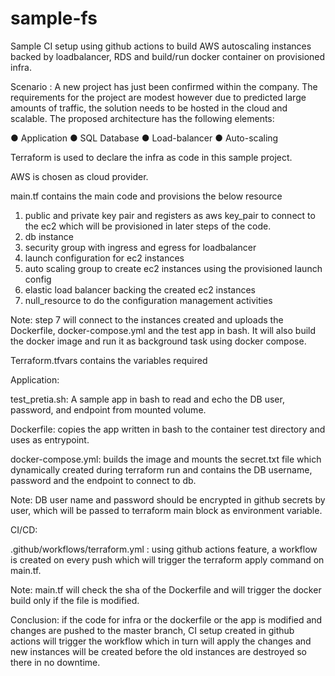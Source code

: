 # sample-fs
Sample CI setup using github actions to build AWS autoscaling instances backed by loadbalancer, RDS and build/run docker container on provisioned infra.

Scenario :
A new project has just been confirmed within the company. The requirements for the project are modest however due to predicted large amounts of traffic, the solution needs to be hosted in the cloud and scalable. The proposed architecture has the following elements: 
 
● Application 
● SQL Database 
● Load-balancer 
● Auto-scaling

Terraform is used to declare the infra as code in this sample project.

AWS is chosen as cloud provider.

main.tf contains the main code and provisions the below resource

1)	 public and private key pair and registers as aws key_pair to connect to the ec2 which will be provisioned in later steps of the code.
2)	db instance
3)	security group with ingress and egress for loadbalancer
4)	launch configuration for ec2 instances
5)	auto scaling group to create ec2 instances using the provisioned launch config  
6)	elastic load balancer backing the created ec2 instances
7)	null_resource to do the configuration management activities

Note: step 7 will connect to the instances created and uploads the Dockerfile, docker-compose.yml and the test app in bash. It will also build the docker image and run it as background task using docker compose.

Terraform.tfvars contains the variables required

Application:

test_pretia.sh: A sample app in bash to read and echo the DB user, password, and endpoint from mounted volume.

Dockerfile: copies the app written in bash to the container test directory and uses as entrypoint.

docker-compose.yml: builds the image and mounts the secret.txt file which dynamically created during terraform run and contains the DB username, password and the endpoint to connect to db.

Note: DB user name and password should be encrypted in github secrets by user, which will be passed to terraform main block as environment variable.

CI/CD:

.github/workflows/terraform.yml : using github actions feature, a workflow is created on every push which will trigger the terraform apply command on main.tf.

Note: main.tf will check the sha of the Dockerfile and will trigger the docker build only if the file is modified.

Conclusion: if the code for infra or the dockerfile or the app is modified and changes are pushed to the master branch, CI setup created in github actions will trigger the workflow which in turn will apply the changes and new instances will be created before the old instances are destroyed so there in no downtime.
